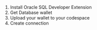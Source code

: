 1. Install Oracle SQL Developer Extension
2. Get Database wallet 
3. Upload your wallet to your codespace
4. Create connection
